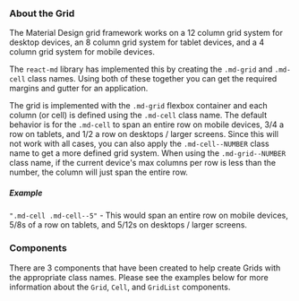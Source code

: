 ### About the Grid

The Material Design grid framework works on a 12 column grid system for desktop devices,
an 8 column grid system for tablet devices, and a 4 column grid system for mobile devices.

The `react-md` library has implemented this by creating the `.md-grid` and `.md-cell`
class names. Using both of these together you can get the required margins and gutter for an
application.

The grid is implemented with the `.md-grid` flexbox container and each column (or cell)
is defined using the `.md-cell` class name. The default behavior is for the `.md-cell`
to span an entire row on mobile devices, 3/4 a row on tablets, and 1/2 a row on desktops /
larger screens. Since this will not work with all cases, you can also apply the `.md-cell--NUMBER`
class name to get a more defined grid system. When using the `.md-grid--NUMBER` class name,
if the current device's max columns per row is less than the number, the column will just span the
entire row.

##### Example
`".md-cell .md-cell--5"` - This would span an entire row on mobile devices, 5/8s of a row on tablets,
and 5/12s on desktops / larger screens.

### Components
There are 3 components that have been created to help create Grids with the appropriate class names. Please
see the examples below for more information about the `Grid`, `Cell`, and `GridList` components.
